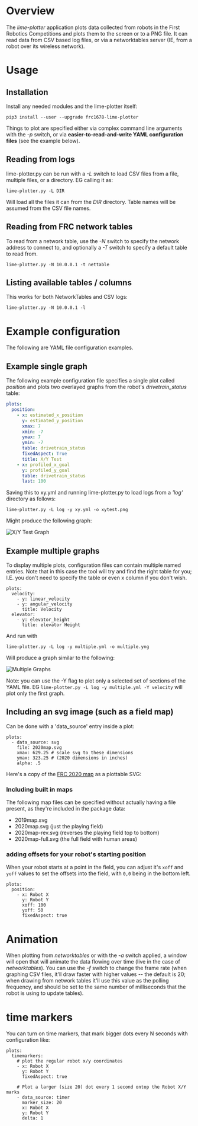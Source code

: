 # Overview

The *lime-plotter* application plots data collected from robots in
the First Robotics Competitions and plots them to the screen or to a
PNG file.  It can read data from CSV based log files, or via a
networktables server (IE, from a robot over its wireless network).

# Usage

## Installation

Install any needed modules and the lime-plotter itself:

```
pip3 install --user --upgrade frc1678-lime-plotter
```

Things to plot are specified either via complex command line arguments
with the *-p* switch, or via **easier-to-read-and-write YAML
configuration files** (see the example below).

## Reading from logs

lime-plotter.py can be run with a *-L* switch to load CSV files from a
file, multiple files, or a directory.  EG calling it as:

    lime-plotter.py -L DIR
	
Will load all the files it can from the *DIR* directory.  Table names
will be assumed from the CSV file names.

## Reading from FRC network tables

To read from a network table, use the *-N* switch to specify the
network address to connect to, and optionally a *-T* switch to specify
a default table to read from.

    lime-plotter.py -N 10.0.0.1 -t nettable

## Listing available tables / columns

This works for both NetworkTables and CSV logs:

    lime-plotter.py -N 10.0.0.1 -l

# Example configuration

The following are YAML file configuration examples.

## Example single graph

The following example configuration file specifies a single plot
called *position* and plots two overlayed graphs from the
robot's *drivetrain_status* table:

``` yaml
plots:
  position:
    - x: estimated_x_position
      y: estimated_y_position
      xmax: 7
      xmin: -7
      ymax: 7
      ymin: -7
      table: drivetrain_status
      fixedAspect: True
      title: X/Y Test
    - x: profiled_x_goal
      y: profiled_y_goal
      table: drivetrain_status
      last: 100
```

Saving this to xy.yml and running lime-plotter.py to load logs from a
*'log'* directory as follows:

    lime-plotter.py -L log -y xy.yml -o xytest.png
	
Might produce the following graph:

![X/Y Test Graph](./images/xytest.png)

## Example multiple graphs

To display multiple plots, configuration files can contain multiple
named entries.  Note that in this case the tool will try and find the
right table for you; I.E. you don't need to specify the table or even
x column if you don't wish.

    plots:
      velocity:
        - y: linear_velocity
        - y: angular_velocity
          title: Velocity
      elevator:
        - y: elevator_height
          title: elevator Height

And run with

    lime-plotter.py -L log -y multiple.yml -o multiple.yng
	
Will produce a graph similar to the following:

![Multiple Graphs](./images/multiple.png)

Note: you can use the -Y flag to plot only a selected set of sections
of the YAML file.  EG `lime-plotter.py -L log -y multiple.yml -Y velocity`
will plot only the first graph.

## Including an svg image (such as a field map)

Can be done with a 'data_source' entry inside a plot:

    plots:
      - data_source: svg
        file: 2020map.svg
        xmax: 629.25 # scale svg to these dimensions
        ymax: 323.25 # (2020 dimensions in inches)
        alpha: .5

Here's a copy of the [FRC 2020 map] as a plottable SVG:

[FRC 2020 map]: ./images/2020map.svg

### Including built in maps

The following map files can be specified without actually having a
file present, as they're included in the package data:

- 2019map.svg
- 2020map.svg      (just the playing field)
- 2020map-rev.svg  (reverses the playing field top to bottom)
- 2020map-full.svg (the full field with human areas)

### adding offsets for your robot's starting position

When your robot starts at a point in the field, you can adjust it's
`xoff` and `yoff` values to set the offsets into the field, with `0,0`
being in the bottom left.

```
plots:
  position:
    - x: Robot X
      y: Robot Y
      xoff: 100
      yoff: 50
      fixedAspect: true
```

# Animation

When plotting from *networktables* or with the *-a* switch applied,
a window will open that will animate the data flowing over time (live
in the case of *networktables*).  You can use the *-f* switch to
change the frame rate (when graphing CSV files, it'll draw faster with
higher values -- the default is 20; when drawing from network tables
it'll use this value as the polling frequency, and should be set to
the same number of milliseconds that the robot is using to update tables).

# time markers

You can turn on time markers, that mark bigger dots every N seconds
with configuration like:

```
plots:
  timemarkers:
    # plot the regular robot x/y coordinates
    - x: Robot X
      y: Robot Y
      fixedAspect: true

    # Plot a larger (size 20) dot every 1 second ontop the Robot X/Y marks
    - data_source: timer
      marker_size: 20
      x: Robot X
      y: Robot Y
      delta: 1
```
